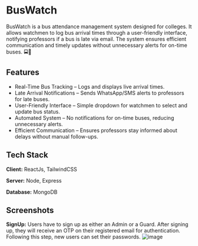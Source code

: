 
# BusWatch

 BusWatch is a bus attendance management system designed for colleges. 
 It allows watchmen to log bus arrival times through a user-friendly interface, notifying professors if a bus is late via email. The system ensures efficient communication and timely updates without unnecessary alerts for on-time buses. 🚍📡


## Features

- Real-Time Bus Tracking – Logs and displays live arrival times.
- Late Arrival Notifications – Sends WhatsApp/SMS alerts to professors for late buses.
- User-Friendly Interface – Simple dropdown for watchmen to select and update bus status.
- Automated System – No notifications for on-time buses, reducing unnecessary alerts.
- Efficient Communication – Ensures professors stay informed about delays without manual follow-ups.



## Tech Stack

**Client:** ReactJs, TailwindCSS

**Server:** Node, Express

**Database:** MongoDB


## Screenshots
**SignUp:** Users have to sign up as either an Admin or a Guard. After signing up, they will receive an OTP on their registered email for authentication. Following this step, new users can set their passwords.
![image](https://github.com/user-attachments/assets/bd8cc942-4f74-4809-a20b-245a52d9e2a4)


